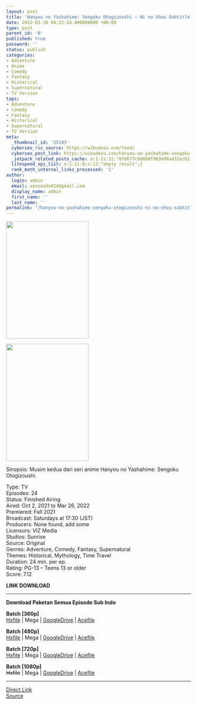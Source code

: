```yaml
---
layout: post
title: 'Hanyou no Yashahime: Sengoku Otogizoushi – Ni no Shou Subtitle Indonesia'
date: 2022-03-30 04:22:24.000000000 +00:00
type: post
parent_id: '0'
published: true
password: ''
status: publish
categories:
- Adventure
- Anime
- Comedy
- Fantasy
- Historical
- Supernatural
- TV Version
tags:
- Adventure
- Comedy
- Fantasy
- Historical
- Supernatural
- TV Version
meta:
  _thumbnail_id: '25193'
  cyberseo_rss_source: https://wibudesu.com/feed/
  cyberseo_post_link: https://wibudesu.com/hanyou-no-yashahime-sengoku-otogizoushi-ni-no-shou-subtitle-indonesia/?utm_source=rss&utm_medium=rss&utm_campaign=hanyou-no-yashahime-sengoku-otogizoushi-ni-no-shou-subtitle-indonesia
  _jetpack_related_posts_cache: a:1:{s:32:"8f6677c9d6b0f903e98ad32ec61f8deb";a:2:{s:7:"expires";i:1663082769;s:7:"payload";a:3:{i:0;a:1:{s:2:"id";i:28612;}i:1;a:1:{s:2:"id";i:28708;}i:2;a:1:{s:2:"id";i:29585;}}}}
  litespeed_vpi_list: a:1:{i:0;s:12:"empty result";}
  rank_math_internal_links_processed: '1'
author:
  login: admin
  email: senseads014@gmail.com
  display_name: admin
  first_name: ''
  last_name: ''
permalink: "/hanyou-no-yashahime-sengoku-otogizoushi-ni-no-shou-subtitle-indonesia/"
---
```

<p><img class="size-full wp-image-107769 aligncenter" src="{{ site.baseurl }}/assets/2022/03/118635.jpg" alt width="225" height="320" /></p>
<div><img class="size-full wp-image-107769 aligncenter" src="{{ site.baseurl }}/assets/2022/03/118635.jpg" alt width="225" height="320" /></div>
<p>Sinopsis: Musim kedua dari seri anime Hanyou no Yashahime: Sengoku Otogizoushi.</p>
<p>Type: TV<br />Episodes: 24<br />Status: Finished Airing<br />Aired: Oct 2, 2021 to Mar 26, 2022<br />Premiered: Fall 2021<br />Broadcast: Saturdays at 17:30 (JST)<br />Producers: None found, add some<br />Licensors: VIZ Media<br />Studios: Sunrise<br />Source: Original<br />Genres: Adventure, Comedy, Fantasy, Supernatural<br />Themes: Historical, Mythology, Time Travel<br />Duration: 24 min. per ep.<br />Rating: PG-13 – Teens 13 or older<br />Score: 7.12</p>
<p><strong>LINK DOWNLOAD</strong></p>
<hr />
<p><strong>Download Paketan Semua Episode Sub Indo</strong></p>
<p><strong>Batch [360p]</strong><br /><a href="https://hxfile.co/kr8ze7bxvnit">Hxfile</a> | Mega | <a href="https://drive.google.com/uc?id=1ODfU4rEr951fZ1sFP8mqalcXl9_dUX18">GoogleDrive</a> | <a href="https://acefile.co/f/71347759/wibudesu-putri-setengah-siluman-s2-360p-rar">Acefile</a></p>
<p><strong>Batch [480p]</strong><br /><a href="https://hxfile.co/vsmiz6u6e38l">Hxfile</a> | Mega | <a href="https://drive.google.com/uc?id=1L5yEbWa4BDdDZH_PRZPa9mGqNbm7eDav">GoogleDrive</a> | <a href="https://acefile.co/f/71347762/wibudesu-putri-setengah-siluman-s2-480p-rar">Acefile</a></p>
<p><strong>Batch [720p]</strong><br /><a href="https://hxfile.co/e89rifnrzsu2">Hxfile</a> | Mega | <a href="https://drive.google.com/uc?id=1xMVn3tG1vZTezOegvOPRP1EDzAxjtjgT">GoogleDrive</a> | <a href="https://acefile.co/f/71347767/wibudesu-putri-setengah-siluman-s2-720p-rar">Acefile</a></p>
<p><strong>Batch [1080p]</strong><br /><del>Hxfile</del> | Mega | <a href="https://drive.google.com/uc?id=1Q0dc3DPJ6LqlfR-SR2CyEJntd7h3j8yE">GoogleDrive</a> | <a href="https://acefile.co/f/71347775/wibudesu-putri-setengah-siluman-s2-1080p-rar">Acefile</a></p>
<hr />
<link rel="stylesheet" href="https://cdnjs.cloudflare.com/ajax/libs/font-awesome/4.7.0/css/font-awesome.min.css" />
<div class="divbtn"> <a href="https://handymansurrender.com/fihup8buzv?key=94550f7ce39444073321dde3b8782f97" class="btn"><i class="fa fa-download"></i> Direct Link</a> <br /><a href="https://wibudesu.com/hanyou-no-yashahime-sengoku-otogizoushi-ni-no-shou-subtitle-indonesia/?utm_source=rss&utm_medium=rss&utm_campaign=hanyou-no-yashahime-sengoku-otogizoushi-ni-no-shou-subtitle-indonesia">Source</a> </div>
